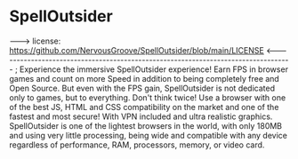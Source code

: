 # SpellOutsider
---> license: https://github.com/NervousGroove/SpellOutsider/blob/main/LICENSE <----------------------------------------------------------------------------------                                                                               ;
Experience the immersive SpellOutsider experience! Earn FPS in browser games and count on more Speed in addition to being completely free and Open Source. But even with the FPS gain, SpellOutsider is not dedicated only to games, but to everything. Don't think twice! Use a browser with one of the best JS, HTML and CSS compatibility on the market and one of the fastest and most secure! With VPN included and ultra realistic graphics. SpellOutsider is one of the lightest browsers in the world, with only 180MB and using very little processing, being wide and compatible with any device regardless of performance, RAM, processors, memory, or video card.
